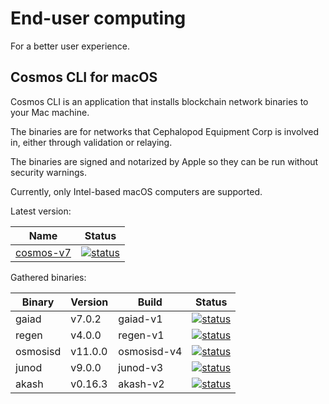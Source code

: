 # End-user computing
For a better user experience.

## Cosmos CLI for macOS
Cosmos CLI is an application that installs blockchain network binaries to your Mac machine.

The binaries are for networks that Cephalopod Equipment Corp is involved in, either through validation
or relaying.

The binaries are signed and notarized by Apple so they can be run without security warnings.

Currently, only Intel-based macOS computers are supported.

Latest version:

| Name                                                                                          | Status |
|-----------------------------------------------------------------------------------------------|--------|
| [cosmos-v7](https://github.com/informalsystems/euc/releases/download/cosmos-v7/cosmos-v7.pkg) | [![status](https://github.com/informalsystems/euc/actions/workflows/appreleaser.yml/badge.svg)](https://github.com/informalsystems/euc/actions/workflows/appreleaser.yml) |


Gathered binaries:

| Binary | Version | Build    | Status                                                                                                                                                                                     |
|--------|---------|----------|--------------------------------------------------------------------------------------------------------------------------------------------------------------------------------------------|
| gaiad  | v7.0.2  | gaiad-v1 | [![status](https://github.com/informalsystems/euc/actions/workflows/unitpacker.yml/badge.svg?branch=gaiad-v1)](https://github.com/informalsystems/euc/actions/workflows/unitpacker.yml)    |
| regen | v4.0.0 | regen-v1 | [![status](https://github.com/informalsystems/euc/actions/workflows/unitpacker.yml/badge.svg?branch=regen-v1)](https://github.com/informalsystems/euc/actions/workflows/unitpacker.yml)    |
| osmosisd | v11.0.0 | osmosisd-v4 | [![status](https://github.com/informalsystems/euc/actions/workflows/unitpacker.yml/badge.svg?branch=osmosisd-v4)](https://github.com/informalsystems/euc/actions/workflows/unitpacker.yml) |
| junod | v9.0.0 | junod-v3 | [![status](https://github.com/informalsystems/euc/actions/workflows/unitpacker.yml/badge.svg?branch=junod-v3)](https://github.com/informalsystems/euc/actions/workflows/unitpacker.yml)    |
| akash | v0.16.3 | akash-v2 | [![status](https://github.com/informalsystems/euc/actions/workflows/unitpacker.yml/badge.svg)](https://github.com/informalsystems/euc/actions/workflows/unitpacker.yml)                         |
